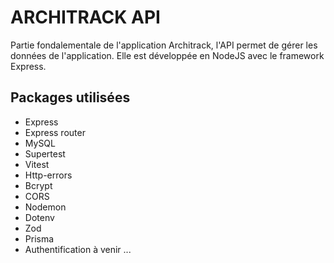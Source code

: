 # ARCHITRACK API

Partie fondalementale de l'application Architrack, l'API permet de gérer les données de l'application. Elle est développée en NodeJS avec le framework Express.

## Packages utilisées

- Express
- Express router
- MySQL
- Supertest
- Vitest
- Http-errors
- Bcrypt
- CORS
- Nodemon
- Dotenv
- Zod
- Prisma
- Authentification à venir ...